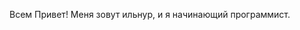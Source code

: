 Всем Привет! Меня зовут ильнур, и я начинающий программист.
<!---
Ilnur-mingazhev/Ilnur-mingazhev is a ✨ special ✨ repository because its `README.md` (this file) appears on your GitHub profile.
You can click the Preview link to take a look at your changes.
--->

